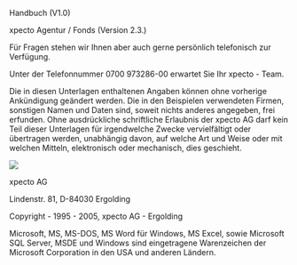 
Handbuch (V1.0)

xpecto Agentur / Fonds (Version 2.3.)

Für Fragen stehen wir Ihnen aber auch gerne persönlich telefonisch zur Verfügung.

Unter der Telefonnummer 0700 973286-00 erwartet Sie Ihr xpecto - Team.

Die in diesen Unterlagen enthaltenen Angaben können ohne vorherige Ankündigung geändert werden. Die in den Beispielen verwendeten Firmen, sonstigen Namen und Daten sind, soweit nichts anderes angegeben, frei erfunden. Ohne ausdrückliche schriftliche Erlaubnis der xpecto AG darf kein Teil dieser Unterlagen für irgendwelche Zwecke vervielfältigt oder übertragen werden, unabhängig davon, auf welche Art und Weise oder mit welchen Mitteln, elektronisch oder mechanisch, dies geschieht.

![](http://xpecto.github.io/docs/img/img_000.png)

xpecto AG

Lindenstr. 81, D-84030 Ergolding

Copyright - 1995 - 2005, xpecto AG - Ergolding

Microsoft, MS, MS-DOS, MS Word für Windows, MS Excel, sowie Microsoft SQL Server, MSDE und Windows sind eingetragene Warenzeichen der Microsoft Corporation in den USA und anderen Ländern.

